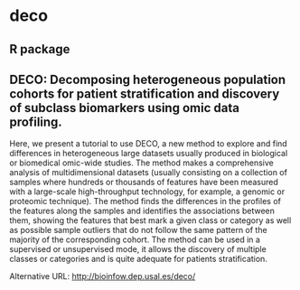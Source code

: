 # deco
R package
---------------------------------------------------
DECO:
Decomposing heterogeneous population cohorts for patient stratification and discovery of subclass biomarkers using omic data profiling.
---------------------------------------------------
Here, we present a tutorial to use DECO, a new method to explore and find differences in heterogeneous large datasets usually  produced in biological or biomedical omic-wide studies. The method makes a comprehensive analysis of multidimensional datasets (usually consisting on a collection of samples where hundreds or thousands of features have been measured with a large-scale high-throughput technology, for example, a genomic or proteomic technique). The method finds the differences in the profiles of the features along the samples and identifies the associations between them, showing the features that best mark a given class or category as well as possible sample outliers that do not follow the same pattern of the majority of the corresponding cohort. The method can be used in a supervised or unsupervised mode, it allows the discovery of multiple classes or categories and is quite adequate for patients stratification. 

Alternative URL: http://bioinfow.dep.usal.es/deco/
